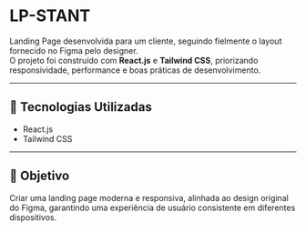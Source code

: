 # LP-STANT

Landing Page desenvolvida para um cliente, seguindo fielmente o layout fornecido no Figma pelo designer.  
O projeto foi construído com **React.js** e **Tailwind CSS**, priorizando responsividade, performance e boas práticas de desenvolvimento.

---

## 🚀 Tecnologias Utilizadas

- React.js
- Tailwind CSS


---

## 🎯 Objetivo

Criar uma landing page moderna e responsiva, alinhada ao design original do Figma, garantindo uma experiência de usuário consistente em diferentes dispositivos.

